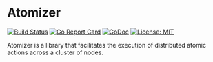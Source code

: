 # Atomizer

[![Build Status](https://api.travis-ci.org/benjivesterby/atomizer.svg?branch=master)](https://api.travis-ci.org/benjivesterby/atomizer.svg?branch=master)
[![Go Report Card](https://goreportcard.com/badge/github.com/benjivesterby/atomizer)](https://goreportcard.com/report/github.com/benjivesterby/atomizer)
[![GoDoc](https://godoc.org/github.com/benjivesterby/atomizer?status.svg)](https://godoc.org/github.com/benjivesterby/atomizer)
[![License: MIT](https://img.shields.io/badge/License-MIT-yellow.svg)](https://opensource.org/licenses/MIT)


Atomizer is a library that facilitates the execution of distributed atomic actions across a cluster of nodes.
